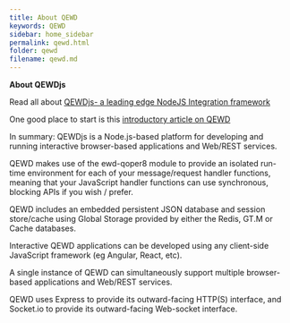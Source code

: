 ```yaml
---
title: About QEWD
keywords: QEWD
sidebar: home_sidebar
permalink: qewd.html
folder: qewd
filename: qewd.md
---
```





**About QEWDjs**

Read all about [QEWDjs- a leading edge NodeJS Integration framework](http://qewdjs.com/)

One good place to start is this [introductory article on QEWD](https://robtweed.wordpress.com/2017/04/18/having-your-node-js-cake-and-eating-it-too/)

In summary: QEWDjs is a Node.js-based platform for developing and running interactive browser-based applications and Web/REST services.

QEWD makes use of the ewd-qoper8 module to provide an isolated run-time environment for each of your message/request handler functions, meaning that your JavaScript handler functions can use synchronous, blocking APIs if you wish / prefer.

QEWD includes an embedded persistent JSON database and session store/cache using Global Storage provided by either the Redis, GT.M or Cache databases.

Interactive QEWD applications can be developed using any client-side JavaScript framework (eg Angular, React, etc).

A single instance of QEWD can simultaneously support multiple browser-based applications and Web/REST services.

QEWD uses Express to provide its outward-facing HTTP(S) interface, and Socket.io to provide its outward-facing Web-socket interface.
